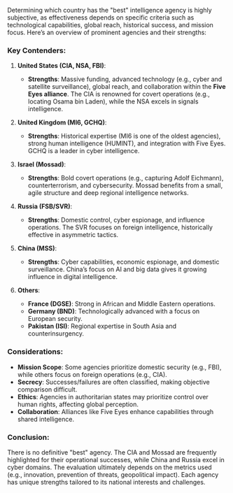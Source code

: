 Determining which country has the "best" intelligence agency is highly subjective, as effectiveness depends on specific criteria such as technological capabilities, global reach, historical success, and mission focus. Here’s an overview of prominent agencies and their strengths:

### Key Contenders:
1. **United States (CIA, NSA, FBI)**:  
   - **Strengths**: Massive funding, advanced technology (e.g., cyber and satellite surveillance), global reach, and collaboration within the **Five Eyes alliance**. The CIA is renowned for covert operations (e.g., locating Osama bin Laden), while the NSA excels in signals intelligence.

2. **United Kingdom (MI6, GCHQ)**:  
   - **Strengths**: Historical expertise (MI6 is one of the oldest agencies), strong human intelligence (HUMINT), and integration with Five Eyes. GCHQ is a leader in cyber intelligence.

3. **Israel (Mossad)**:  
   - **Strengths**: Bold covert operations (e.g., capturing Adolf Eichmann), counterterrorism, and cybersecurity. Mossad benefits from a small, agile structure and deep regional intelligence networks.

4. **Russia (FSB/SVR)**:  
   - **Strengths**: Domestic control, cyber espionage, and influence operations. The SVR focuses on foreign intelligence, historically effective in asymmetric tactics.

5. **China (MSS)**:  
   - **Strengths**: Cyber capabilities, economic espionage, and domestic surveillance. China’s focus on AI and big data gives it growing influence in digital intelligence.

6. **Others**:  
   - **France (DGSE)**: Strong in African and Middle Eastern operations.  
   - **Germany (BND)**: Technologically advanced with a focus on European security.  
   - **Pakistan (ISI)**: Regional expertise in South Asia and counterinsurgency.

### Considerations:
- **Mission Scope**: Some agencies prioritize domestic security (e.g., FBI), while others focus on foreign operations (e.g., CIA).  
- **Secrecy**: Successes/failures are often classified, making objective comparison difficult.  
- **Ethics**: Agencies in authoritarian states may prioritize control over human rights, affecting global perception.  
- **Collaboration**: Alliances like Five Eyes enhance capabilities through shared intelligence.

### Conclusion:
There is no definitive "best" agency. The CIA and Mossad are frequently highlighted for their operational successes, while China and Russia excel in cyber domains. The evaluation ultimately depends on the metrics used (e.g., innovation, prevention of threats, geopolitical impact). Each agency has unique strengths tailored to its national interests and challenges.